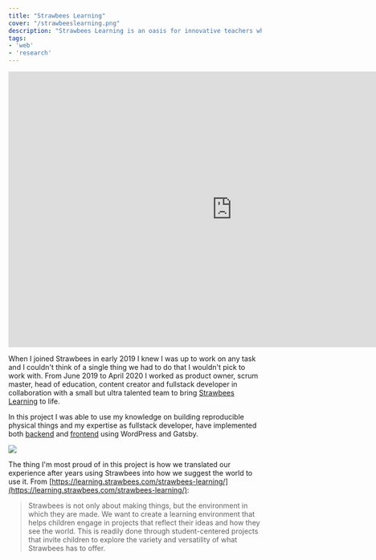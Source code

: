 ```yaml
---
title: "Strawbees Learning"
cover: "/strawbeeslearning.png"
description: "Strawbees Learning is an oasis for innovative teachers who embrace creative thinking and hands-on learning with Strawbees."
tags:
- 'web'
- 'research'
---
```


<iframe width="890" height="550" src="https://www.youtube-nocookie.com/embed/Wh8MHh-Vzbw" frameborder="0" allow="accelerometer; autoplay; encrypted-media; gyroscope; picture-in-picture" allowfullscreen></iframe>

When I joined Strawbees in early 2019 I knew I was up to work on any task and I couldn't think of a single thing we had to do that I wouldn't pick to work with. From June 2019 to April 2020 I worked as product owner, scrum master, head of education, content creator and fullstack developer in collaboration with a small but ultra talented team to bring [Strawbees Learning](https://learning.strawbees.com) to life.

In this project I was able to use my knowledge on building reproducible physical things and my expertise as fullstack developer, have implemented both [backend](https://github.com/strawbees/learning-cms) and [frontend](https://github.com/strawbees/learning-platform-gatsby) using WordPress and Gatsby.

![](sierpinski.jpg)

The thing I'm most proud of in this project is how we translated our experience after years using Strawbees into how we suggest the world to use it. From  [https://learning.strawbees.com/strawbees-learning/](https://learning.strawbees.com/strawbees-learning/):

> Strawbees is not only about making things, but the environment in which they are made. We want to create a learning environment that helps children engage in projects that reflect their ideas and how they see the world. This is readily done through student-centered projects that invite children to explore the variety and versatility of what Strawbees has to offer.
